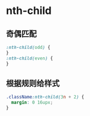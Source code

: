 # nth-child

## 奇偶匹配

```css
:nth-child(odd) {
}
:nth-child(even) {
}
```

## 根据规则给样式

```css
.className:nth-child(3n + 2) {
  margin: 0 16upx;
}
```
